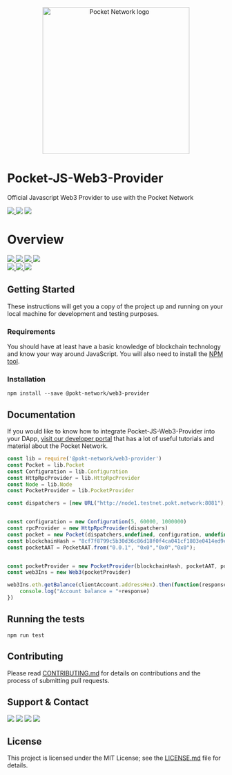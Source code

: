 <div align="center">
  <a href="https://www.pokt.network">
    <img src="https://user-images.githubusercontent.com/16605170/74199287-94f17680-4c18-11ea-9de2-b094fab91431.png" alt="Pocket Network logo" width="340"/>
  </a>
</div>

# Pocket-JS-Web3-Provider
Official Javascript Web3 Provider to use with the Pocket Network
<div align="lef">
  <a  href="https://developer.mozilla.org/en-US/docs/Web/JavaScript/Reference">
    <img src="https://img.shields.io/badge/js-reference-yellow.svg"/>
  </a>
  <a href="https://nodejs.org/"><img  src="https://img.shields.io/badge/node-%3E%3D%2010.19.0-brightgreen"/></a>
  <a href="https://npmjs.com/"><img  src="https://img.shields.io/badge/npm-%3E%3D%206.9-brightgreen"/></a>
</div>

<h1 align="left">Overview</h1>
  <div align="left">
    <a  href="https://github.com/pokt-network/pocket-js-web3-provider/releases">
      <img src="https://img.shields.io/github/release-pre/pokt-network/pocket-js-web3-provider.svg"/>
    </a>
    <a href="https://circleci.com/gh/pokt-network/pocket-js-web3-provider/tree/master">
      <img src="https://circleci.com/gh/pokt-network/pocket-js-web3-provider/tree/master.svg?style=svg"/>
    </a>
    <a  href="https://github.com/pokt-network/pocket-js-web3-provider/pulse">
      <img src="https://img.shields.io/github/contributors/pokt-network/pocket-js-web3-provider.svg"/>
    </a>
    <a href="https://opensource.org/licenses/MIT">
      <img src="https://img.shields.io/badge/License-MIT-blue.svg"/>
    </a>
    <br >
    <a href="https://github.com/pokt-network/pocket-js-web3-provider/pulse">
      <img src="https://img.shields.io/github/last-commit/pokt-network/pocket-js-web3-provider.svg"/>
    </a>
    <a href="https://github.com/pokt-network/pocket-js-web3-provider/pulls">
      <img src="https://img.shields.io/github/issues-pr/pokt-network/pocket-js-web3-provider.svg"/>
    </a>
    <a href="https://github.com/pokt-network/pocket-js-web3-provider/issues">
      <img src="https://img.shields.io/github/issues-closed/pokt-network/pocket-js-web3-provider.svg"/>
    </a>
</div>

## Getting Started

These instructions will get you a copy of the project up and running on your local machine for development and testing purposes.

### Requirements

You should have at least have a basic knowledge of blockchain technology and know your way around JavaScript. You will also need to install the [NPM tool](https://www.npmjs.com/get-npm).

### Installation

```
npm install --save @pokt-network/web3-provider
```

## Documentation

If you would like to know how to integrate Pocket-JS-Web3-Provider into your DApp, [visit our developer portal](https://pocket-network.readme.io) that has a lot of useful tutorials and material about the Pocket Network.

```javascript
const lib = require('@pokt-network/web3-provider')
const Pocket = lib.Pocket
const Configuration = lib.Configuration
const HttpRpcProvider = lib.HttpRpcProvider
const Node = lib.Node
const PocketProvider = lib.PocketProvider

const dispatchers = [new URL("http://node1.testnet.pokt.network:8081"), new URL("http://node2.testnet.pokt.network:8081")];


const configuration = new Configuration(5, 60000, 1000000)
const rpcProvider = new HttpRpcProvider(dispatchers)
const pocket = new Pocket(dispatchers,undefined, configuration, undefined)
const blockchainHash = "8cf7f8799c5b30d36c86d18f0f4ca041cf1803e0414ed9e9fd3a19ba2f0938ff"
const pocketAAT = PocketAAT.from("0.0.1", "0x0","0x0","0x0");


const pocketProvider = new PocketProvider(blockchainHash, pocketAAT, pocket, <ethTransactionSignerGoesHere> | undefined)
const web3Ins = new Web3(pocketProvider)

web3Ins.eth.getBalance(clientAccount.addressHex).then(function(response, error){
    console.log("Account balance = "+response)
})

```

## Running the tests

```
npm run test
```

## Contributing

Please read [CONTRIBUTING.md](https://github.com/pokt-network/pocket-js-web3-provider/blob/staging/CONTRIBUTING.md) for details on contributions and the process of submitting pull requests.

## Support & Contact

<div>
  <a  href="https://twitter.com/poktnetwork" ><img src="https://img.shields.io/twitter/url/http/shields.io.svg?style=social"></a>
  <a href="https://t.me/POKTnetwork"><img src="https://img.shields.io/badge/Telegram-blue.svg"></a>
  <a href="https://www.facebook.com/POKTnetwork" ><img src="https://img.shields.io/badge/Facebook-red.svg"></a>
  <a href="https://research.pokt.network"><img src="https://img.shields.io/discourse/https/research.pokt.network/posts.svg"></a>
</div>

## License

This project is licensed under the MIT License; see the [LICENSE.md](LICENSE.md) file for details.
